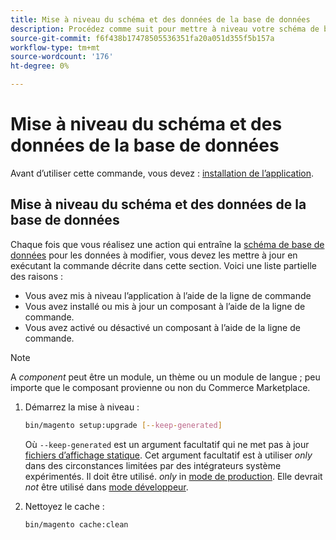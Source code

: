 ```yaml
---
title: Mise à niveau du schéma et des données de la base de données
description: Procédez comme suit pour mettre à niveau votre schéma de base de données Adobe Commerce ou Magento Open Source.
source-git-commit: f6f438b17478505536351fa20a051d355f5b157a
workflow-type: tm+mt
source-wordcount: '176'
ht-degree: 0%

---
```



# Mise à niveau du schéma et des données de la base de données

Avant d’utiliser cette commande, vous devez : [installation de l’application](../advanced.md).

## Mise à niveau du schéma et des données de la base de données

Chaque fois que vous réalisez une action qui entraîne la [schéma de base de données](https://glossary.magento.com/database-schema) pour les données à modifier, vous devez les mettre à jour en exécutant la commande décrite dans cette section. Voici une liste partielle des raisons :

* Vous avez mis à niveau l’application à l’aide de la ligne de commande
* Vous avez installé ou mis à jour un composant à l’aide de la ligne de commande.
* Vous avez activé ou désactivé un composant à l’aide de la ligne de commande.

>[!NOTE]
>
>A *component* peut être un module, un thème ou un module de langue ; peu importe que le composant provienne ou non du Commerce Marketplace.

1. Démarrez la mise à niveau :

   ```bash
   bin/magento setup:upgrade [--keep-generated]
   ```

   Où `--keep-generated` est un argument facultatif qui ne met pas à jour [fichiers d’affichage statique](../../configuration/cli/static-view-file-deployment.md). Cet argument facultatif est à utiliser *only* dans des circonstances limitées par des intégrateurs système expérimentés. Il doit être utilisé. *only* in [mode de production](../../configuration/bootstrap/application-modes.md#production-mode). Elle devrait *not* être utilisé dans [mode développeur](../../configuration/bootstrap/application-modes.md#developer-mode).

1. Nettoyez le cache :

   ```bash
   bin/magento cache:clean
   ```
